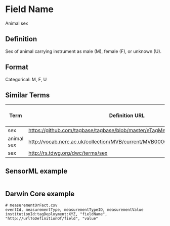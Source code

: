 # Field Name
Animal sex

## Definition 
Sex of animal carrying instrument as male (M), female (F), or unknown (U).

## Format
Categorical: M, F, U


## Similar Terms 
|Term|Definition URL|Source Vocabulary Publisher/Creator|
|----|----------|-----------------|
|sex|https://github.com/tagbase/tagbase/blob/master/eTagMetadataInventory.csv#L88|Tagbase|
|animal sex|http://vocab.nerc.ac.uk/collection/MVB/current/MVB000023/|Movebank|
|sex|http://rs.tdwg.org/dwc/terms/sex|Darwin Core|

## SensorML example
```xml

```
## Darwin Core example
```csv
# measurementOrFact.csv
eventId, measurementType, measurementTypeID, measurementValue
institutionId:tagDeployment:XYZ, "fieldName", "http://urlToDefinitionOf/field", "value"
```
